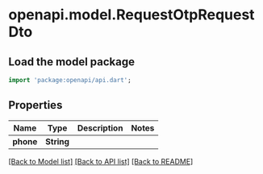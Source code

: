 # openapi.model.RequestOtpRequestDto

## Load the model package
```dart
import 'package:openapi/api.dart';
```

## Properties
Name | Type | Description | Notes
------------ | ------------- | ------------- | -------------
**phone** | **String** |  | 

[[Back to Model list]](../README.md#documentation-for-models) [[Back to API list]](../README.md#documentation-for-api-endpoints) [[Back to README]](../README.md)


